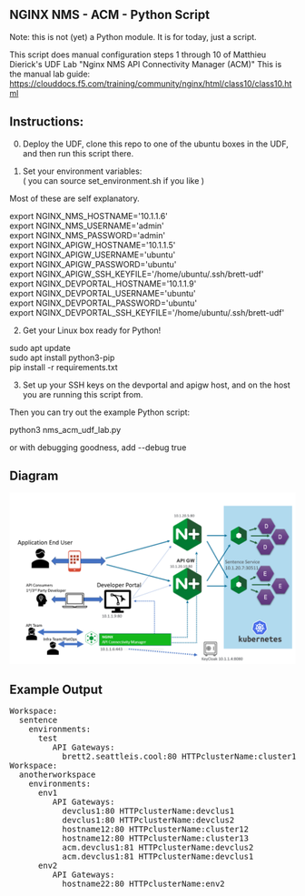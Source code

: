 NGINX NMS - ACM - Python Script
----------------------------------------------  

Note: this is not (yet) a Python module. It is for today, just a script.


This script does manual configuration steps 1 through 10 of Matthieu Dierick's UDF Lab "Nginx NMS API Connectivity Manager (ACM)"
This is the manual lab guide: https://clouddocs.f5.com/training/community/nginx/html/class10/class10.html  

Instructions:   
-------------------------

0. Deploy the UDF, clone this repo to one of the ubuntu boxes in the UDF, and then run this script there.
  
1. Set your environment variables:  
( you can source set_environment.sh if you like )
  
Most of these are self explanatory.  

export NGINX_NMS_HOSTNAME='10.1.1.6'    
export NGINX_NMS_USERNAME='admin'    
export NGINX_NMS_PASSWORD='admin'    
export NGINX_APIGW_HOSTNAME='10.1.1.5'    
export NGINX_APIGW_USERNAME='ubuntu'    
export NGINX_APIGW_PASSWORD='ubuntu'    
export NGINX_APIGW_SSH_KEYFILE='/home/ubuntu/.ssh/brett-udf'    
export NGINX_DEVPORTAL_HOSTNAME='10.1.1.9'    
export NGINX_DEVPORTAL_USERNAME='ubuntu'    
export NGINX_DEVPORTAL_PASSWORD='ubuntu'    
export NGINX_DEVPORTAL_SSH_KEYFILE='/home/ubuntu/.ssh/brett-udf'    

2. Get your Linux box ready for Python!

sudo apt update    
sudo apt install python3-pip    
pip install -r requirements.txt    

3. Set up your SSH keys on the devportal and apigw host, and on the host you are running this script from.
  
Then you can try out the example Python script:

python3 nms_acm_udf_lab.py    

or with debugging goodness, add --debug true



Diagram
-------

![My Image](graphics/acm.png)
  
  
  
Example Output
--------------
  
<pre>
Workspace:  
  sentence  
    environments:  
      test  
         API Gateways:  
           brett2.seattleis.cool:80 HTTPclusterName:cluster1  
Workspace:  
  anotherworkspace  
    environments:  
      env1  
         API Gateways:  
           devclus1:80 HTTPclusterName:devclus1  
           devclus1:80 HTTPclusterName:devclus2  
           hostname12:80 HTTPclusterName:cluster12  
           hostname12:80 HTTPclusterName:cluster13  
           acm.devclus1:81 HTTPclusterName:devclus2  
           acm.devclus1:81 HTTPclusterName:devclus1  
      env2  
         API Gateways:  
           hostname22:80 HTTPclusterName:env2  
</pre>
